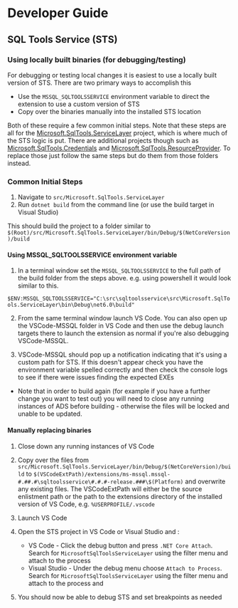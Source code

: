 # Developer Guide

## SQL Tools Service (STS)

### Using locally built binaries (for debugging/testing)

For debugging or testing local changes it is easiest to use a locally built version of STS. There are two primary ways to accomplish this

- Use the `MSSQL_SQLTOOLSSERVICE` environment variable to direct the extension to use a custom version of STS
- Copy over the binaries manually into the installed STS location

Both of these require a few common initial steps. Note that these steps are all for the [Microsoft.SqlTools.ServiceLayer](HTTPS://github.com/microsoft/sqltoolsservice/tree/main/src/Microsoft.SqlTools.ServiceLayer) project, which is where much of the STS logic is put. There are additional projects though such as [Microsoft.SqlTools.Credentials](HTTPS://github.com/microsoft/sqltoolsservice/tree/main/src/Microsoft.SqlTools.Credentials) and [Microsoft.SqlTools.ResourceProvider](HTTPS://github.com/microsoft/sqltoolsservice/tree/main/src/Microsoft.SqlTools.ResourceProvider). To replace those just follow the same steps but do them from those folders instead.

### Common Initial Steps

1. Navigate to `src/Microsoft.SqlTools.ServiceLayer`
2. Run `dotnet build` from the command line (or use the build target in Visual Studio)

This should build the project to a folder similar to `$(Root)/src/Microsoft.SqlTools.ServiceLayer/bin/Debug/$(NetCoreVersion)/build`

#### Using MSSQL_SQLTOOLSSERVICE environment variable

1. In a terminal window set the `MSSQL_SQLTOOLSSERVICE` to the full path of the build folder from the steps above. e.g. using powershell it would look similar to this.

`$ENV:MSSQL_SQLTOOLSSERVICE="C:\src\sqltoolsservice\src\Microsoft.SqlTools.ServiceLayer\bin\Debug\net6.0\build"`

2. From the same terminal window launch VS Code. You can also open up the VSCode-MSSQL folder in VS Code and then use the debug launch targets there to launch the extension as normal if you're also debugging VSCode-MSSQL.

3. VSCode-MSSQL should pop up a notification indicating that it's using a custom path for STS. If this doesn't appear check you have the environment variable spelled correctly and then check the console logs to see if there were issues finding the expected EXEs

* Note that in order to build again (for example if you have a further change you want to test out) you will need to close any running instances of ADS before building - otherwise the files will be locked and unable to be updated.

#### Manually replacing binaries

1. Close down any running instances of VS Code

2. Copy over the files from `src/Microsoft.SqlTools.ServiceLayer/bin/Debug/$(NetCoreVersion)/build` to `$(VSCodeExtPath)/extensions/ms-mssql.mssql-#.##.#\sqltoolsservice\#.#.#-release.###\$(Platform)` and overwrite any existing files. The VSCodeExtPath will either be the source enlistment path or the path to the extensions directory of the installed version of VS Code, e.g. `%USERPROFILE/.vscode`
3. Launch VS Code
4. Open the STS project in VS Code or Visual Studio and :
   * VS Code - Click the debug button and press `.NET Core Attach`. Search for `MicrosoftSqlToolsServiceLayer` using the filter menu and attach to the process
   * Visual Studio - Under the debug menu choose `Attach to Process`. Search for `MicrosoftSqlToolsServiceLayer` using the filter menu and attach to the process
and
5. You should now be able to debug STS and set breakpoints as needed
